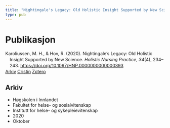 ```yaml
---
title: "Nightingale's Legacy: Old Holistic Insight Supported by New Science"
type: pub
---
```

<h1>Publikasjon</h1>
<article id="csl-bib-container-U3QAHC4L" class="csl-bib-container">
  <div class="csl-bib-body" style="line-height: 1.35; padding-left: 1em; text-indent:-1em;">
  <div class="csl-entry">Karoliussen, M. H., &amp; Hov, R. (2020). Nightingale&#x2019;s Legacy: Old Holistic Insight Supported by New Science. <i>Holistic Nursing Practice</i>, <i>34</i>(4), 234&#x2013;243. <a href="https://doi.org/10.1097/HNP.0000000000000393">https://doi.org/10.1097/HNP.0000000000000393</a></div>
</div>
  <div class="csl-bib-buttons">
    <a href="#taxonomy-article-U3QAHC4L" class="csl-bib-button">Arkiv</a>
    <a href="https://app.cristin.no/results/show.jsf?id=1838324" alt="Cristin URL" class="csl-bib-button">Cristin</a>
    <a href="http://zotero.org/groups/5022929/items/U3QAHC4L" alt="Zotero URL" class="csl-bib-button">Zotero</a>
  </div>
  <div id="csl-bib-meta-container-U3QAHC4L"></div>
</article>
<div id="csl-bib-meta-U3QAHC4L" class="csl-bib-meta">
  <article id="taxonomy-article-U3QAHC4L" class="taxonomy-article">
    <h1>Arkiv</h1>
    <ul>
      <li>Høgskolen i Innlandet</li>
      <li>Fakultet for helse- og sosialvitenskap</li>
      <li>Institutt for helse- og sykepleievitenskap</li>
      <li>2020</li>
      <li>Oktober</li>
    </ul>
  </article>
</div>
